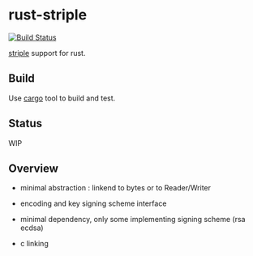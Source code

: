 rust-striple
============

[![Build Status](https://travis-ci.org/cheme/rust-striple.svg?branch=master)](https://travis-ci.org/cheme/rust-striple)

[striple](https://github.com/cheme/web3) support for rust.

Build
-----

Use [cargo](http://crates.io) tool to build and test.

Status
------

WIP

Overview
--------

* minimal abstraction : linkend to bytes or to Reader/Writer

* encoding and key signing scheme interface

* minimal dependency, only some implementing signing scheme (rsa ecdsa)

* c linking

